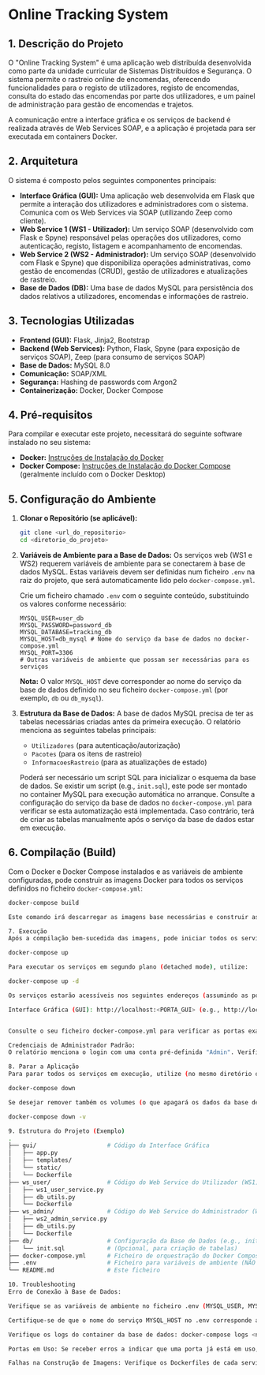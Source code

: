 # Online Tracking System

## 1. Descrição do Projeto

O "Online Tracking System" é uma aplicação web distribuída desenvolvida como parte da unidade curricular de Sistemas Distribuídos e Segurança. O sistema permite o rastreio online de encomendas, oferecendo funcionalidades para o registo de utilizadores, registo de encomendas, consulta do estado das encomendas por parte dos utilizadores, e um painel de administração para gestão de encomendas e trajetos.

A comunicação entre a interface gráfica e os serviços de backend é realizada através de Web Services SOAP, e a aplicação é projetada para ser executada em containers Docker.

## 2. Arquitetura

O sistema é composto pelos seguintes componentes principais:

* **Interface Gráfica (GUI):** Uma aplicação web desenvolvida em Flask que permite a interação dos utilizadores e administradores com o sistema. Comunica com os Web Services via SOAP (utilizando Zeep como cliente).
* **Web Service 1 (WS1 - Utilizador):** Um serviço SOAP (desenvolvido com Flask e Spyne) responsável pelas operações dos utilizadores, como autenticação, registo, listagem e acompanhamento de encomendas.
* **Web Service 2 (WS2 - Administrador):** Um serviço SOAP (desenvolvido com Flask e Spyne) que disponibiliza operações administrativas, como gestão de encomendas (CRUD), gestão de utilizadores e atualizações de rastreio.
* **Base de Dados (DB):** Uma base de dados MySQL para persistência dos dados relativos a utilizadores, encomendas e informações de rastreio.

## 3. Tecnologias Utilizadas

* **Frontend (GUI):** Flask, Jinja2, Bootstrap
* **Backend (Web Services):** Python, Flask, Spyne (para exposição de serviços SOAP), Zeep (para consumo de serviços SOAP)
* **Base de Dados:** MySQL 8.0
* **Comunicação:** SOAP/XML
* **Segurança:** Hashing de passwords com Argon2
* **Containerização:** Docker, Docker Compose

## 4. Pré-requisitos

Para compilar e executar este projeto, necessitará do seguinte software instalado no seu sistema:

* **Docker:** [Instruções de Instalação do Docker](https://docs.docker.com/get-docker/)
* **Docker Compose:** [Instruções de Instalação do Docker Compose](https://docs.docker.com/compose/install/) (geralmente incluído com o Docker Desktop)

## 5. Configuração do Ambiente

1.  **Clonar o Repositório (se aplicável):**
    ```bash
    git clone <url_do_repositorio>
    cd <diretorio_do_projeto>
    ```

2.  **Variáveis de Ambiente para a Base de Dados:**
    Os serviços web (WS1 e WS2) requerem variáveis de ambiente para se conectarem à base de dados MySQL. Estas variáveis devem ser definidas num ficheiro `.env` na raiz do projeto, que será automaticamente lido pelo `docker-compose.yml`.

    Crie um ficheiro chamado `.env` com o seguinte conteúdo, substituindo os valores conforme necessário:

    ```env
    MYSQL_USER=user_db
    MYSQL_PASSWORD=password_db
    MYSQL_DATABASE=tracking_db
    MYSQL_HOST=db_mysql # Nome do serviço da base de dados no docker-compose.yml
    MYSQL_PORT=3306
    # Outras variáveis de ambiente que possam ser necessárias para os serviços
    ```
    **Nota:** O valor `MYSQL_HOST` deve corresponder ao nome do serviço da base de dados definido no seu ficheiro `docker-compose.yml` (por exemplo, `db` ou `db_mysql`).

3.  **Estrutura da Base de Dados:**
    A base de dados MySQL precisa de ter as tabelas necessárias criadas antes da primeira execução. O relatório menciona as seguintes tabelas principais:
    * `Utilizadores` (para autenticação/autorização)
    * `Pacotes` (para os itens de rastreio)
    * `InformacoesRastreio` (para as atualizações de estado)

    Poderá ser necessário um script SQL para inicializar o esquema da base de dados. Se existir um script (e.g., `init.sql`), este pode ser montado no container MySQL para execução automática no arranque. Consulte a configuração do serviço da base de dados no `docker-compose.yml` para verificar se esta automatização está implementada. Caso contrário, terá de criar as tabelas manualmente após o serviço da base de dados estar em execução.

## 6. Compilação (Build)

Com o Docker e Docker Compose instalados e as variáveis de ambiente configuradas, pode construir as imagens Docker para todos os serviços definidos no ficheiro `docker-compose.yml`:

```bash
docker-compose build

Este comando irá descarregar as imagens base necessárias e construir as imagens para a GUI, WS1, WS2 e a base de dados (se definida para ser construída a partir de um Dockerfile).

7. Execução
Após a compilação bem-sucedida das imagens, pode iniciar todos os serviços utilizando:

docker-compose up

Para executar os serviços em segundo plano (detached mode), utilize:

docker-compose up -d

Os serviços estarão acessíveis nos seguintes endereços (assumindo as portas padrão configuradas no docker-compose.yml):

Interface Gráfica (GUI): http://localhost:<PORTA_GUI> (e.g., http://localhost:5000)


Consulte o seu ficheiro docker-compose.yml para verificar as portas exatas que foram mapeadas para cada serviço.

Credenciais de Administrador Padrão:
O relatório menciona o login com uma conta pré-definida "Admin". Verifique se existem credenciais padrão ou se necessita de criar um utilizador administrador através de um script de inicialização da base de dados ou manualmente.

8. Parar a Aplicação
Para parar todos os serviços em execução, utilize (no mesmo diretório onde executou docker-compose up):

docker-compose down

Se desejar remover também os volumes (o que apagará os dados da base de dados, a menos que sejam volumes externos), pode usar:

docker-compose down -v

9. Estrutura do Projeto (Exemplo)
.
├── gui/                    # Código da Interface Gráfica
│   ├── app.py
│   ├── templates/
│   └── static/
│   └── Dockerfile
├── ws_user/                # Código do Web Service do Utilizador (WS1)
│   ├── ws1_user_service.py
│   ├── db_utils.py
│   └── Dockerfile
├── ws_admin/               # Código do Web Service do Administrador (WS2)
│   ├── ws2_admin_service.py
│   ├── db_utils.py
│   └── Dockerfile
├── db/                     # Configuração da Base de Dados (e.g., init.sql)
│   └── init.sql            # (Opcional, para criação de tabelas)
├── docker-compose.yml      # Ficheiro de orquestração do Docker Compose
├── .env                    # Ficheiro para variáveis de ambiente (NÃO COMMITAR SE CONTIVER SEGREDOS)
└── README.md               # Este ficheiro

10. Troubleshooting
Erro de Conexão à Base de Dados:

Verifique se as variáveis de ambiente no ficheiro .env (MYSQL_USER, MYSQL_PASSWORD, MYSQL_DATABASE, MYSQL_HOST, MYSQL_PORT) estão corretas.

Certifique-se de que o nome do serviço MYSQL_HOST no .env corresponde ao nome do serviço da base de dados no docker-compose.yml.

Verifique os logs do container da base de dados: docker-compose logs <nome_do_servico_db>

Portas em Uso: Se receber erros a indicar que uma porta já está em uso, pode alterar o mapeamento de portas no docker-compose.yml (e.g., mudar "5000:5000" para "5050:5000") e aceder à aplicação na nova porta (http://localhost:5050).

Falhas na Construção de Imagens: Verifique os Dockerfiles de cada serviço para garantir que todas as dependências e comandos estão corretos. Analise a saída do comando docker-compose build para identificar o erro específico.


